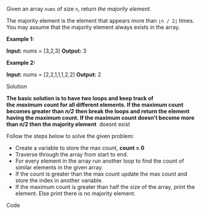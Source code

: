 Given an array `nums` of size `n`, return _the majority element_.

The majority element is the element that appears more than `⌊n / 2⌋` times. You may assume that the majority element always exists in the array.

**Example 1:**

**Input:** nums = [3,2,3]
**Output:** 3

**Example 2:**

**Input:** nums = [2,2,1,1,1,2,2]
**Output:** 2

Solution

__The basic solution is to have two loops and keep track of the__ _****maximum****_ __count for all different elements. If the maximum count becomes greater than__ _****n/2****_ __then break the loops and return the element having the maximum count. If the maximum count doesn’t become more than n/2 then the majority element__  doesnt exist

Follow the steps below to solve the given problem:

- Create a variable to store the max count, __count = 0__
- Traverse through the array from start to end.
- For every element in the array run another loop to find the count of similar elements in the given array.
- If the count is greater than the max count update the max count and store the index in another variable.
- If the maximum count is greater than half the size of the array, print the element. Else print there is no majority element.

Code
